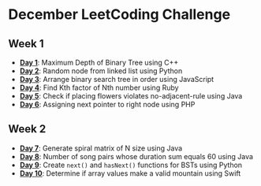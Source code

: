 # December LeetCoding Challenge

## Week 1
- [**Day 1**](./Week1/Maximum-Depth-of-Binary-Tree.cpp): Maximum Depth of Binary Tree using C++
- [**Day 2**](./Week1/Linked-List-Random-Node.py): Random node from linked list using Python
- [**Day 3**](./Week1/Increasing-Order-Search-Tree.js): Arrange binary search tree in order using JavaScript
- [**Day 4**](./Week1/Find-K-Factor-of-N.rb): Find Kth factor of Nth number using Ruby
- [**Day 5**](./Week1/Can-Place-Flowers.java): Check if placing flowers violates no-adjacent-rule using Java
- [**Day 6**](./Week1/Next-Pointers-in-Each-Node.php): Assigning next pointer to right node using PHP

## Week 2
- [**Day 7**](./Week2/Spiral-Matrix.java): Generate spiral matrix of N size using Java
- [**Day 8**](./Week2/Song-Pair-Durations-Div-by-60.cpp): Number of song pairs whose duration sum equals 60 using Java
- [**Day 9**](./Week2/Binary-Search-Tree-Iterator.py): Create `next()` and `hasNext()` functions for BSTs using Python
- [**Day 10**](./Week2/Valid-Mountain-Array.swift): Determine if array values make a valid mountain using Swift